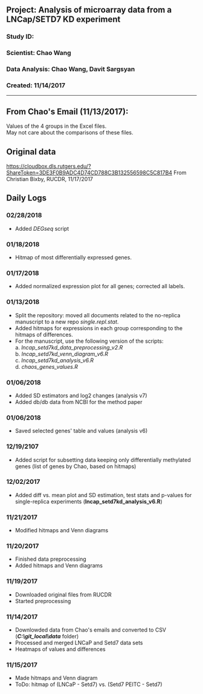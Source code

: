 ## Project: Analysis of microarray data from a LNCap/SETD7 KD experiment
### Study ID: 
### Scientist: Chao Wang
### Data Analysis: Chao Wang, Davit Sargsyan 
### Created: 11/14/2017 

---

## From Chao's Email (11/13/2017):
Values of the 4 groups in the Excel files.    
May not care about the comparisons of these files.    

## Original data
https://cloudbox.dls.rutgers.edu/?ShareToken=3DE3F0B9ADC4D74CD788C3B132556598C5C817B4
From Christian Bixby, RUCDR, 11/17/2017

## Daily Logs
### 02/28/2018
* Added *DEGseq* script

### 01/18/2018
* Hitmap of most differentially expressed genes.

### 01/17/2018
* Added normalized expression plot for all genes; corrected all labels.

### 01/13/2018
* Split the repository: moved all documents related to the no-replica manuscript to a new repo *single.repl.stat*.        
* Added hitmaps for expressions in each group corresponding to the hitmaps of differences.    
* For the manuscript, use the following version of the scripts:    
a. *lncap_setd7kd_data_preprocessing_v2.R*    
b. *lncap_setd7kd_venn_diagram_v6.R*    
c. *lncap_setd7kd_analysis_v6.R*    
d. *chaos_genes_values.R*

### 01/06/2018
* Added SD estimators and log2 changes (analysis v7)   
* Added db/db data from NCBI for the method paper

### 01/06/2018
* Saved selected genes' table and values (analysis v6)

### 12/19/2107
* Added script for subsetting data  keeping only differentially methylated genes (list of genes by Chao, based on hitmaps)

### 12/02/2017
* Added diff vs. mean plot and SD estimation, test stats and p-values for single-replica experiments (**lncap_setd7kd_analysis_v6.R**)

### 11/21/2017
* Modified hitmaps and Venn diagrams

### 11/20/2017
* Finished data preprocessing    
* Added hitmaps and Venn diagrams

### 11/19/2017
* Downloaded original files from RUCDR    
* Started preprocessing

### 11/14/2017
* Downlowded data from Chao's emails and converted to CSV (***C:\git_local\data*** folder)    
* Processed and merged LNCaP and Setd7 data sets    
* Heatmaps of values and differences

### 11/15/2017
* Made hitmaps and Venn diagram    
* ToDo: hitmap of (LNCaP - Setd7) vs. (Setd7 PEITC - Setd7)
